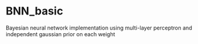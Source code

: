 # BNN_basic
Bayesian neural network implementation using multi-layer perceptron and independent gaussian prior on each weight
